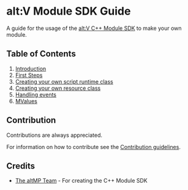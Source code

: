# alt:V Module SDK Guide

A guide for the usage of the [alt:V C++ Module SDK](https://github.com/altmp/cpp-sdk) to make your own module.

## Table of Contents

1. [Introduction](introduction.md)
2. [First Steps](first-steps.md)
3. [Creating your own script runtime class](creating-runtime.md)
4. [Creating your own resource class](creating-resource.md)
5. [Handling events](handling-events.md) 
6. [MValues](mvalues.md)

## Contribution

Contributions are always appreciated.

For information on how to contribute see the [Contribution guidelines](contributing.md).

## Credits

- [The altMP Team](https://github.com/altmp) - For creating the C++ Module SDK
